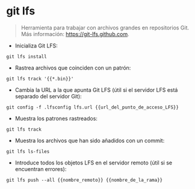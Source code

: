 # git lfs

> Herramienta para trabajar con archivos grandes en repositorios Git.
> Más información: <https://git-lfs.github.com>.

- Inicializa Git LFS:

`git lfs install`

- Rastrea archivos que coinciden con un patrón:

`git lfs track '{{*.bin}}'`

- Cambia la URL a la que apunta Git LFS (útil si el servidor LFS está separado del servidor Git):

`git config -f .lfsconfig lfs.url {{url_del_punto_de_acceso_LFS}}`

- Muestra los patrones rastreados:

`git lfs track`

- Muestra los archivos que han sido añadidos con un commit:

`git lfs ls-files`

- Introduce todos los objetos LFS en el servidor remoto (útil si se encuentran errores):

`git lfs push --all {{nombre_remoto}} {{nombre_de_la_rama}}`
